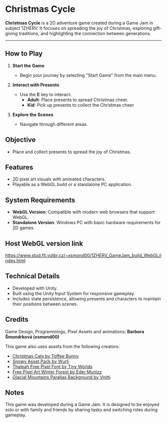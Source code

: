 # Christmas Cycle

**Christmas Cycle** is a 2D adventure game created during a Game Jam in subject 1ZHERV. It focuses on spreading the joy of Christmas, exploring gift-giving traditions, and highlighting the connection between generations.

---

## How to Play

1. **Start the Game**
   - Begin your journey by selecting "Start Game" from the main menu.

3. **Interact with Presents**
   - Use the **E** key to interact:
     - **Adult**: Place presents to spread Christmas cheer.
     - **Kid**: Pick up presents to collect the Christmas cheer

4. **Explore the Scenes**
   - Navigate through different areas.


## Objective

- Place and collect presents to spread the joy of Christmas.


## Features

- 2D pixel art visuals with animated characters.
- Playable as a WebGL build or a standalone PC application.


## System Requirements

- **WebGL Version**: Compatible with modern web browsers that support WebGL.
- **Standalone Version**: Windows PC with basic hardware requirements for 2D games.


## Host WebGL version link
https://www.stud.fit.vutbr.cz/~xsmond00/1ZHERV_GameJam_build_WebGL/index.html


## Technical Details

- Developed with Unity.
- Built using the Unity Input System for responsive gameplay.
- Includes state persistence, allowing presents and characters to maintain their positions between scenes.

## Credits

Game Design, Programmings, Pixel Assets and animations: **Barbora Šmondrková (xsmond00)**

This game also uses assets from the following creators:

- [Christmas Cats by Toffee Bunny](https://toffeebunny.itch.io/christmas-cats)
- [Snowy Asset Pack by Wurli](https://wurls.itch.io/snowy-asset-pack)
- [Thaleah Free Pixel Font by Tiny Worlds](https://assetstore.unity.com/packages/2d/fonts/free-pixel-font-thaleah-140059)
- [Free Pixel Art Winter Forest by Eder Munizz](https://edermunizz.itch.io/free-pixel-art-winter-forest)
- [Glacial Mountains Parallax Background by Vnitti](https://vnitti.itch.io/glacial-mountains-parallax-background)

## Notes

This game was developed during a Game Jam. It is designed to be enjoyed solo or with family and friends by sharing tasks and switching roles during gameplay.
